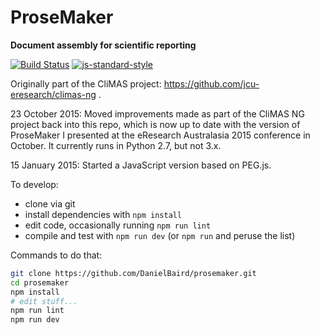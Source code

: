 
ProseMaker
==========

**Document assembly for scientific reporting**

[![Build Status](https://travis-ci.org/DanielBaird/prosemaker.svg)](https://travis-ci.org/DanielBaird/prosemaker)
[![js-standard-style](https://img.shields.io/badge/code%20style-standard-brightgreen.svg)](http://standardjs.com/)

Originally part of the CliMAS project: https://github.com/jcu-eresearch/climas-ng .

23 October 2015: Moved improvements made as part of the CliMAS NG project back into this repo, which is now up to date with the version of ProseMaker I presented at the eResearch Australasia 2015 conference in October.  It currently runs in Python 2.7, but not 3.x.

15 January 2015: Started a JavaScript version based on PEG.js.

To develop:

- clone via git    
- install dependencies with `npm install`
- edit code, occasionally running `npm run lint`
- compile and test with `npm run dev` (or `npm run` and peruse the list)

Commands to do that:
```sh
git clone https://github.com/DanielBaird/prosemaker.git
cd prosemaker
npm install
# edit stuff...
npm run lint
npm run dev
```

